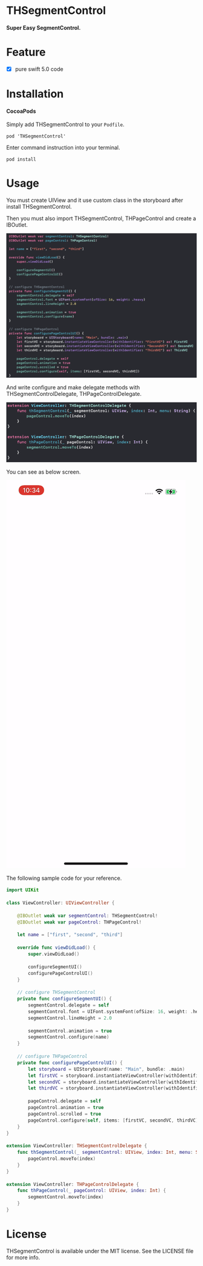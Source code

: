 # THSegmentControl
#### Super Easy SegmentControl.

# Feature
- [x] pure swift 5.0 code

# Installation

#### CocoaPods
Simply add THSegmentControl to your `Podfile`.

```
pod 'THSegmentControl'
```
Enter command instruction into your terminal.

```
pod install
```

# Usage

You must create UIView and it use custom class in the storyboard after install THSegmentControl.

Then you must also import THSegmentControl, THPageControl and create a IBOutlet.

![](./screenshot1.png)

And write configure and make delegate methods with THSegmentControlDelegate, THPageControlDelegate.

![](./screenshot2.png)

You can see as below screen.

![](./play.gif)

The following sample code for your reference.

```swift
import UIKit

class ViewController: UIViewController {
    
    @IBOutlet weak var segmentControl: THSegmentControl!
    @IBOutlet weak var pageControl: THPageControl!
    
    let name = ["first", "second", "third"]
    
    override func viewDidLoad() {
        super.viewDidLoad()
        
        configureSegmentUI()
        configurePageControlUI()
    }
    
    // configure THSegmentControl
    private func configureSegmentUI() {
        segmentControl.delegate = self
        segmentControl.font = UIFont.systemFont(ofSize: 16, weight: .heavy)
        segmentControl.lineHeight = 2.0
        
        segmentControl.animation = true
        segmentControl.configure(name)
    }
    
    // configure THPageControl
    private func configurePageControlUI() {
        let storyboard = UIStoryboard(name: "Main", bundle: .main)
        let firstVC = storyboard.instantiateViewController(withIdentifier: "FirstVC") as! FirstVC
        let secondVC = storyboard.instantiateViewController(withIdentifier: "SecondVC") as! SecondVC
        let thirdVC = storyboard.instantiateViewController(withIdentifier: "ThirdVC") as! ThirdVC
        
        pageControl.delegate = self
        pageControl.animation = true
        pageControl.scrolled = true
        pageControl.configure(self, items: [firstVC, secondVC, thirdVC])
    }
}

extension ViewController: THSegmentControlDelegate {
    func thSegmentControl(_ segmentControl: UIView, index: Int, menu: String) {
        pageControl.moveTo(index)
    }
}

extension ViewController: THPageControlDelegate {
    func thPageControl(_ pageControl: UIView, index: Int) {
        segmentControl.moveTo(index)
    }
}
```

# License

THSegmentControl is available under the MIT license. See the LICENSE file for more info.

